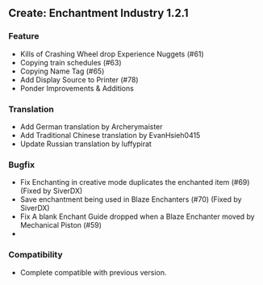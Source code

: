## Create: Enchantment Industry 1.2.1

### Feature
- Kills of Crashing Wheel drop Experience Nuggets (#61)
- Copying train schedules (#63)
- Copying Name Tag (#65)
- Add Display Source to Printer (#78)
- Ponder Improvements & Additions

### Translation
- Add German translation by Archerymaister
- Add Traditional Chinese translation by EvanHsieh0415
- Update Russian translation by luffypirat

### Bugfix
- Fix Enchanting in creative mode duplicates the enchanted item (#69) (Fixed by SiverDX)
- Save enchantment being used in Blaze Enchanters (#70) (Fixed by SiverDX)
- Fix A blank Enchant Guide dropped when a Blaze Enchanter moved by Mechanical Piston (#59)
- 
### Compatibility
- Complete compatible with previous version.

